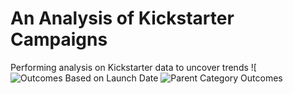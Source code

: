 # An Analysis of Kickstarter Campaigns
Performing analysis on Kickstarter data to uncover trends
![![Outcomes Based on Launch Date](https://user-images.githubusercontent.com/85076259/121833601-e9cc5380-cc89-11eb-8837-5dca79c65f6f.png)
![Parent Category Outcomes](https://user-images.githubusercontent.com/85076259/121833610-ef299e00-cc89-11eb-801d-c30651bc0288.png)
